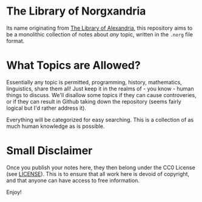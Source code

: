 # The Library of Norgxandria
Its name originating from [The Library of Alexandria](https://en.wikipedia.org/wiki/Library_of_Alexandria), this
repository aims to be a monolithic collection of notes about _any_ topic, written in the `.norg`
file format.

# What Topics are Allowed?
Essentially any topic is permitted, programming, history, mathematics, linguistics, share them all!
Just keep it in the realms of - you know - human things to discuss.
We'll disallow some topics if they can cause controveries, or if they can result in Github taking down
the repository (seems fairly logical but I'd rather address it).

Everything will be categorized for easy searching. This is a collection of as much human knowledge
as is possible.

# Small Disclaimer
Once you publish your notes here, they then belong under the CC0 License (see [LICENSE](#license)).
This is to ensure that all work here is devoid of copyright, and that anyone can have access
to free information.

Enjoy!